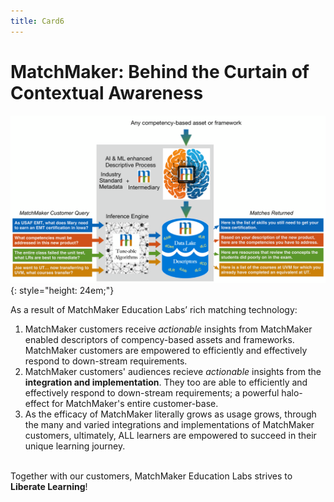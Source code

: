 ```yaml
---
title: Card6
---
```

# MatchMaker: Behind the Curtain of Contextual Awareness

![MatchMaker Complete Diagram](/mmassets/MM-Detail.svg){: style="height: 24em;"}

As a result of MatchMaker Education Labs’ rich matching technology:

1. MatchMaker customers receive *actionable* insights from MatchMaker enabled descriptors of compency-based assets and frameworks. MatchMaker customers are empowered to efficiently and effectively respond to down-stream requirements.<br/>
2. MatchMaker customers' audiences recieve *actionable* insights from the  **integration and implementation**. They too are able to efficiently and effectively respond to down-stream requirements; a powerful halo-effect for MatchMaker's entire customer-base. 
3. As the efficacy of MatchMaker literally grows as usage grows, through the many and varied integrations and implementations of MatchMaker customers, ultimately, ALL learners are empowered to succeed in their unique learning journey.<br/><br/>
<p class="text-center">Together with our customers, MatchMaker Education Labs strives to <strong>Liberate Learning</strong>!</p>

